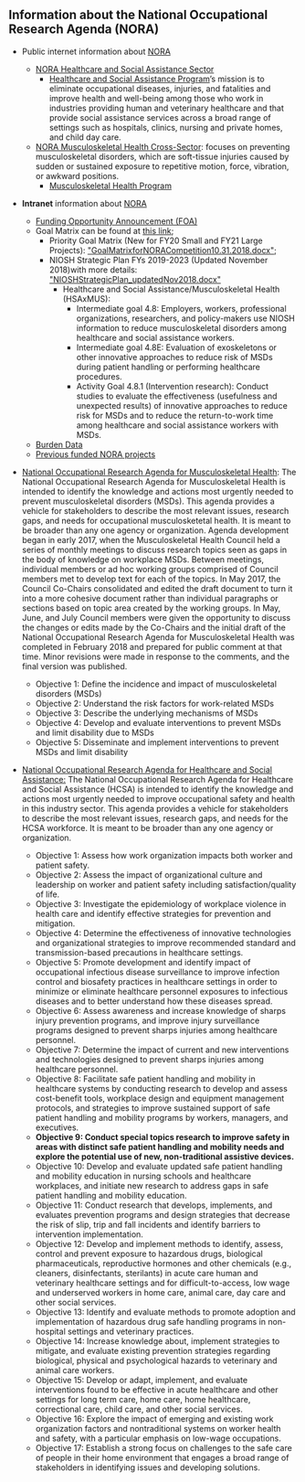 ## Information about the National Occupational Research Agenda (NORA) 
  
  - Public internet information about [NORA](https://www.cdc.gov/nora/default.html)
    - [NORA Healthcare and Social Assistance Sector](https://www.cdc.gov/nora/councils/hcsa/default.html)
      - [Healthcare and Social Assistance Program](https://www.cdc.gov/niosh/programs/hcsa/)’s mission is to eliminate occupational diseases, injuries, and fatalities and improve health and well-being among those who work in industries providing human and veterinary healthcare and that provide social assistance services across a broad range of settings such as hospitals, clinics, nursing and private homes, and child day care.
    - [NORA Musculoskeletal Health Cross-Sector](https://www.cdc.gov/nora/councils/mus/default.html): focuses on preventing musculoskeletal disorders, which are soft-tissue injuries caused by sudden or sustained exposure to repetitive motion, force, vibration, or awkward positions. 
      - [Musculoskeletal Health Program](https://www.cdc.gov/niosh/programs/msd/default.html)

  - **Intranet** information about [NORA](http://inside.niosh.cdc.gov/nora/default.htm)
    - [Funding Opportunity Announcement (FOA)](http://inside.niosh.cdc.gov/nora/IntramuralResearchCompetition/FOABNI/NORA_FY20S_FY21L_FOA_9-28-2018.pdf)
	- Goal Matrix can be found at [this link](http://inside.niosh.cdc.gov/nora/IntramuralResearchCompetition/FOABNI.html);
	  - Priority Goal Matrix (New for FY20 Small and FY21 Large Projects): ["GoalMatrixforNORACompetition10.31.2018.docx"](http://inside.niosh.cdc.gov/nora/IntramuralResearchCompetition/GoalMatrixforNORACompetition10.31.2018.docx);
	  - NIOSH Strategic Plan FYs 2019-2023 (Updated November 2018)with more details: ["NIOSHStrategicPlan_updatedNov2018.docx"](http://inside.niosh.cdc.gov/nora/IntramuralResearchCompetition/NIOSHStrategicPlan_updatedNov2018.docx)
	    - Healthcare and Social Assistance/Musculoskeletal Health (HSAxMUS):
		  - Intermediate goal 4.8: Employers, workers, professional organizations, researchers, and policy-makers use NIOSH information to reduce musculoskeletal disorders among healthcare and social assistance workers. 
	      - Intermediate goal 4.8E: Evaluation of exoskeletons or other innovative approaches to reduce risk of MSDs during patient handling or performing healthcare procedures.
		  - Activity Goal 4.8.1 (Intervention research): Conduct studies to evaluate the effectiveness (usefulness and unexpected results) of innovative approaches to reduce risk for MSDs and to reduce the return-to-work time among healthcare and social assistance workers with MSDs.
	- [Burden Data](http://inside.niosh.cdc.gov/nora/IntramuralResearchCompetition/FOABNI.html)
	- [Previous funded NORA projects](https://intranet.cdc.gov/niosh/offices/ori/nora/competitions.html)
	
  - [National Occupational Research Agenda for Musculoskeletal Health](https://www.cdc.gov/nora/councils/mus/researchagenda.html):
    The National Occupational Research Agenda for Musculoskeletal Health is intended to identify the knowledge and actions most urgently needed to prevent musculoskeletal disorders (MSDs). This agenda provides a vehicle for stakeholders to describe the most relevant issues, research gaps, and needs for occupational musculosketetal health. It is meant to be broader than any one agency or organization.
Agenda development began in early 2017, when the Musculoskeletal Health Council held a series of monthly meetings to discuss research topics seen as gaps in the body of knowledge on workplace MSDs. Between meetings, individual members or ad hoc working groups comprised of Council members met to develop text for each of the topics. In May 2017, the Council Co-Chairs consolidated and edited the draft document to turn it into a more cohesive document rather than individual paragraphs or sections based on topic area created by the working groups. In May, June, and July Council members were given the opportunity to discuss the changes or edits made by the Co-Chairs and the initial draft of the National Occupational Research Agenda for Musculoskeletal Health was completed in February 2018 and prepared for public comment at that time. Minor revisions were made in response to the comments, and the final version was published.
     - Objective 1: Define the incidence and impact of musculoskeletal disorders (MSDs)
	 - Objective 2: Understand the risk factors for work-related MSDs
	 - Objective 3: Describe the underlying mechanisms of MSDs
	 - Objective 4: Develop and evaluate interventions to prevent MSDs and limit disability due to MSDs
	 - Objective 5: Disseminate and implement interventions to prevent MSDs and limit disability
	 
	 
  - [National Occupational Research Agenda for Healthcare and Social Assistance:](https://www.cdc.gov/nora/councils/hcsa/agenda.html)
    The National Occupational Research Agenda for Healthcare and Social Assistance (HCSA) is intended to identify the knowledge and actions most urgently needed to improve occupational safety and health in this industry sector. This agenda provides a vehicle for stakeholders to describe the most relevant issues, research gaps, and needs for the HCSA workforce. It is meant to be broader than any one agency or organization.
	 - Objective 1: Assess how work organization impacts both worker and patient safety.
	 - Objective 2: Assess the impact of organizational culture and leadership on worker and patient safety including satisfaction/quality of life.
	 - Objective 3: Investigate the epidemiology of workplace violence in health care and identify effective strategies for prevention and mitigation.
	 - Objective 4: Determine the effectiveness of innovative technologies and organizational strategies to improve recommended standard and transmission-based precautions in healthcare settings.
	 - Objective 5: Promote development and identify impact of occupational infectious disease surveillance to improve infection control and biosafety practices in healthcare settings in order to minimize or eliminate healthcare personnel exposures to infectious diseases and to better understand how these diseases spread.
	 - Objective 6: Assess awareness and increase knowledge of sharps injury prevention programs, and improve injury surveillance programs designed to prevent sharps injuries among healthcare personnel.
	 - Objective 7: Determine the impact of current and new interventions and technologies designed to prevent sharps injuries among healthcare personnel.
	 - Objective 8: Facilitate safe patient handling and mobility in healthcare systems by conducting research to develop and assess cost-benefit tools, workplace design and equipment management protocols, and strategies to improve sustained support of safe patient handling and mobility programs by workers, managers, and executives.
	 - **Objective 9: Conduct special topics research to improve safety in areas with distinct safe patient handling and mobility needs and explore the potential use of new, non-traditional assistive devices.**
	 - Objective 10: Develop and evaluate updated safe patient handling and mobility education in nursing schools and healthcare workplaces, and initiate new research to address gaps in safe patient handling and mobility education.
	 - Objective 11: Conduct research that develops, implements, and evaluates prevention programs and design strategies that decrease the risk of slip, trip and fall incidents and identify barriers to intervention implementation.
	 - Objective 12: Develop and implement methods to identify, assess, control and prevent exposure to hazardous drugs, biological pharmaceuticals, reproductive hormones and other chemicals (e.g., cleaners, disinfectants, sterilants) in acute care human and veterinary healthcare settings and for difficult-to-access, low wage and underserved workers in home care, animal care, day care and other social services.
	 - Objective 13: Identify and evaluate methods to promote adoption and implementation of hazardous drug safe handling programs in non-hospital settings and veterinary practices.
	 - Objective 14: Increase knowledge about, implement strategies to mitigate, and evaluate existing prevention strategies regarding biological, physical and psychological hazards to veterinary and animal care workers.
	 - Objective 15: Develop or adapt, implement, and evaluate interventions found to be effective in acute healthcare and other settings for long term care, home care, home healthcare, correctional care, child care, and other social services.
	 - Objective 16: Explore the impact of emerging and existing work organization factors and nontraditional systems on worker health and safety, with a particular emphasis on low-wage occupations.
	 - Objective 17: Establish a strong focus on challenges to the safe care of people in their home environment that engages a broad range of stakeholders in identifying issues and developing solutions.
	 
